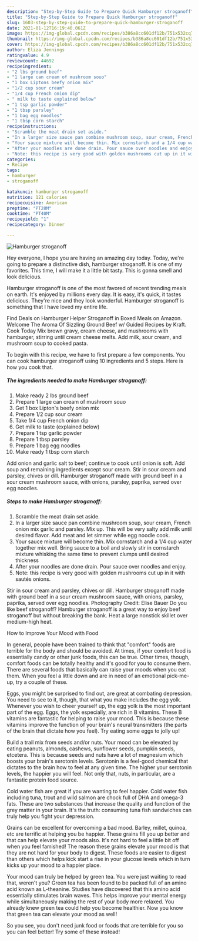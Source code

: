 ```yaml
---
description: "Step-by-Step Guide to Prepare Quick Hamburger stroganoff"
title: "Step-by-Step Guide to Prepare Quick Hamburger stroganoff"
slug: 1603-step-by-step-guide-to-prepare-quick-hamburger-stroganoff
date: 2021-01-12T16:19:40.061Z
image: https://img-global.cpcdn.com/recipes/b386a8cc601df12b/751x532cq70/hamburger-stroganoff-recipe-main-photo.jpg
thumbnail: https://img-global.cpcdn.com/recipes/b386a8cc601df12b/751x532cq70/hamburger-stroganoff-recipe-main-photo.jpg
cover: https://img-global.cpcdn.com/recipes/b386a8cc601df12b/751x532cq70/hamburger-stroganoff-recipe-main-photo.jpg
author: Eliza Jennings
ratingvalue: 4.9
reviewcount: 44692
recipeingredient:
- "2 lbs ground beef"
- "1 large can cream of mushroom souo"
- "1 box Liptons beefy onion mix"
- "1/2 cup sour cream"
- "1/4 cup French onion dip"
- " milk to taste explained below"
- "1 tsp garlic powder"
- "1 tbsp parsley"
- "1 bag egg noodles"
- "1 tbsp corn starch"
recipeinstructions:
- "Scramble the meat drain set aside."
- "In a larger size sauce pan combine mushroom soup, sour cream, French onion mix garlic and parsley. Mix up. This will be very salty add milk until desired flavor. Add meat and let simmer while egg noodle cook."
- "Your sauce mixture will become thin. Mix cornstarch and a 1/4 cup water together mix well. Bring sauce to a boil and slowly stir in cornstarch mixture whisking the same time to prevent clumps until desired thickness"
- "After your noodles are done drain. Pour sauce over noodles and enjoy."
- "Note: this recipe is very good with golden mushrooms cut up in it with sautés onions."
categories:
- Recipe
tags:
- hamburger
- stroganoff

katakunci: hamburger stroganoff 
nutrition: 121 calories
recipecuisine: American
preptime: "PT28M"
cooktime: "PT40M"
recipeyield: "1"
recipecategory: Dinner

---
```



![Hamburger stroganoff](https://img-global.cpcdn.com/recipes/b386a8cc601df12b/751x532cq70/hamburger-stroganoff-recipe-main-photo.jpg)

Hey everyone, I hope you are having an amazing day today. Today, we're going to prepare a distinctive dish, hamburger stroganoff. It is one of my favorites. This time, I will make it a little bit tasty. This is gonna smell and look delicious.

Hamburger stroganoff is one of the most favored of recent trending meals on earth. It's enjoyed by millions every day. It is easy, it's quick, it tastes delicious. They're nice and they look wonderful. Hamburger stroganoff is something that I have loved my entire life.

Find Deals on Hamburger Helper Stroganoff in Boxed Meals on Amazon. Welcome The Aroma Of Sizzling Ground Beef w/ Guided Recipes by Kraft. Cook Today Mix brown gravy, cream cheese, and mushrooms with hamburger, stirring until cream cheese melts. Add milk, sour cream, and mushroom soup to cooked pasta.


To begin with this recipe, we have to first prepare a few components. You can cook hamburger stroganoff using 10 ingredients and 5 steps. Here is how you cook that.

<!--inarticleads1-->

##### The ingredients needed to make Hamburger stroganoff:

1. Make ready 2 lbs ground beef
1. Prepare 1 large can cream of mushroom souo
1. Get 1 box Lipton&#39;s beefy onion mix
1. Prepare 1/2 cup sour cream
1. Take 1/4 cup French onion dip
1. Get  milk to taste (explained below)
1. Prepare 1 tsp garlic powder
1. Prepare 1 tbsp parsley
1. Prepare 1 bag egg noodles
1. Make ready 1 tbsp corn starch


Add onion and garlic salt to beef; continue to cook until onion is soft. Add soup and remaining ingredients except sour cream. Stir in sour cream and parsley, chives or dill. Hamburger stroganoff made with ground beef in a sour cream mushroom sauce, with onions, parsley, paprika, served over egg noodles. 

<!--inarticleads2-->

##### Steps to make Hamburger stroganoff:

1. Scramble the meat drain set aside.
1. In a larger size sauce pan combine mushroom soup, sour cream, French onion mix garlic and parsley. Mix up. This will be very salty add milk until desired flavor. Add meat and let simmer while egg noodle cook.
1. Your sauce mixture will become thin. Mix cornstarch and a 1/4 cup water together mix well. Bring sauce to a boil and slowly stir in cornstarch mixture whisking the same time to prevent clumps until desired thickness
1. After your noodles are done drain. Pour sauce over noodles and enjoy.
1. Note: this recipe is very good with golden mushrooms cut up in it with sautés onions.


Stir in sour cream and parsley, chives or dill. Hamburger stroganoff made with ground beef in a sour cream mushroom sauce, with onions, parsley, paprika, served over egg noodles. Photography Credit: Elise Bauer Do you like beef stroganoff? Hamburger stroganoff is a great way to enjoy beef stroganoff but without breaking the bank. Heat a large nonstick skillet over medium-high heat. 

How to Improve Your Mood with Food


In general, people have been trained to think that "comfort" foods are terrible for the body and should be avoided. At times, if your comfort food is essentially candy or other junk foods, this can be true. Other times, though, comfort foods can be totally healthy and it's good for you to consume them. There are several foods that basically can raise your moods when you eat them. When you feel a little down and are in need of an emotional pick-me-up, try a couple of these.

Eggs, you might be surprised to find out, are great at combating depression. You need to see to it, though, that what you make includes the egg yolk. Whenever you wish to cheer yourself up, the egg yolk is the most important part of the egg. Eggs, the yolk especially, are rich in B vitamins. These B vitamins are fantastic for helping to raise your mood. This is because these vitamins improve the function of your brain's neural transmitters (the parts of the brain that dictate how you feel). Try eating some eggs to jolly up!

Build a trail mix from seeds and/or nuts. Your mood can be elevated by eating peanuts, almonds, cashews, sunflower seeds, pumpkin seeds, etcetera. This is because seeds and nuts have a lot of magnesium which boosts your brain's serotonin levels. Serotonin is a feel-good chemical that dictates to the brain how to feel at any given time. The higher your serotonin levels, the happier you will feel. Not only that, nuts, in particular, are a fantastic protein food source.

Cold water fish are great if you are wanting to feel happier. Cold water fish including tuna, trout and wild salmon are chock full of DHA and omega-3 fats. These are two substances that increase the quality and function of the grey matter in your brain. It's the truth: consuming tuna fish sandwiches can truly help you fight your depression. 

Grains can be excellent for overcoming a bad mood. Barley, millet, quinoa, etc are terrific at helping you be happier. These grains fill you up better and that can help elevate your moods also. It's not hard to feel a little bit off when you feel famished! The reason these grains elevate your mood is that they are not hard for your body to digest. These foods are easier to digest than others which helps kick start a rise in your glucose levels which in turn kicks up your mood to a happier place.

Your mood can truly be helped by green tea. You were just waiting to read that, weren't you? Green tea has been found to be packed full of an amino acid known as L-theanine. Studies have discovered that this amino acid essentially stimulates brain waves. This helps improve your mental energy while simultaneously making the rest of your body more relaxed. You already knew green tea could help you become healthier. Now you know that green tea can elevate your mood as well!

So you see, you don't need junk food or foods that are terrible for you so you can feel better! Try some of these instead!

